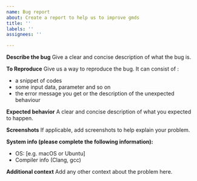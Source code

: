 ```yaml
---
name: Bug report
about: Create a report to help us to improve gmds
title: ''
labels: ''
assignees: ''

---
```


**Describe the bug**
Give a clear and concise description of what the bug is.

**To Reproduce**
Give us a way to reproduce the bug. It can consist of :
- a snippet of codes 
- some input data, parameter and so on
- the error message you get or the description of the unexpected behaviour


**Expected behavior**
A clear and concise description of what you expected to happen.

**Screenshots**
If applicable, add screenshots to help explain your problem.

**System info (please complete the following information):**
 - OS: [e.g. macOS or Ubuntu]
 - Compiler info (Clang, gcc)

**Additional context**
Add any other context about the problem here.
